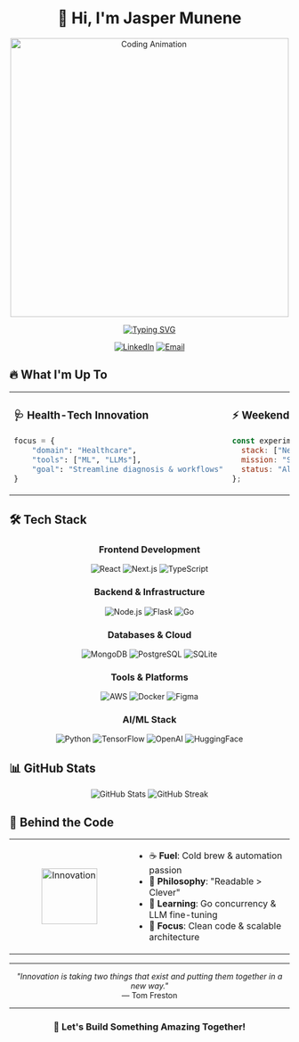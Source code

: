 # <div align="center">👋 Hi, I'm Jasper Munene</div>

<div align="center">
  <img src="https://media.giphy.com/media/v1.Y2lkPTc5MGI3NjExY2JwY3V6b3ZtN3l4a3h5ZzJ1bW5hNnJ1dHJ5aDZ0a2h5dHh6bjN5biZlcD12MV9pbnRlcm5hbF9naWZfYnlfaWQmY3Q9Zw/qgQUggAC3Pfv687qPC/giphy.gif" width="500" alt="Coding Animation">

  [![Typing SVG](https://readme-typing-svg.herokuapp.com?font=Fira+Code&pause=1000&color=2E97F7&center=true&vCenter=true&random=false&width=600&lines=🚀+Fullstack+Developer;🤖+ML+%26+LLMs+for+Health-Tech+and+Commerce;⚡+Scalable+Solutions+Architect)](https://git.io/typing-svg)
</div>

<div align="center">
  
  [![LinkedIn](https://img.shields.io/badge/LinkedIn-0077B5?style=for-the-badge&logo=linkedin&logoColor=white)](http://linkedin.com/in/jasper-munene)
  [![Email](https://img.shields.io/badge/Email-EA4335?style=for-the-badge&logo=gmail&logoColor=white)](mailto:devjaspermunene@gmail.com)
  
</div>

## 🔥 What I'm Up To

<table>
<tr>
<td width="50%">

### 🩺 Health-Tech Innovation
```python
focus = {
    "domain": "Healthcare",
    "tools": ["ML", "LLMs"],
    "goal": "Streamline diagnosis & workflows"
}
```

</td>
<td width="50%">

### ⚡ Weekend Projects
```javascript
const experiments = {
  stack: ["Next.js", "Go", "AWS"],
  mission: "Solve real problems",
  status: "Always building"
};
```

</td>
</tr>
</table>

## 🛠️ Tech Stack

<div align="center">

### Frontend Development
![React](https://img.shields.io/badge/React-61DAFB?style=flat-square&logo=react&logoColor=black)
![Next.js](https://img.shields.io/badge/Next.js-000000?style=flat-square&logo=next.js&logoColor=white)
![TypeScript](https://img.shields.io/badge/TypeScript-3178C6?style=flat-square&logo=typescript&logoColor=white)

### Backend & Infrastructure
![Node.js](https://img.shields.io/badge/Node.js-339933?style=flat-square&logo=node.js&logoColor=white)
![Flask](https://img.shields.io/badge/Flask-000000?style=flat-square&logo=flask&logoColor=white)
![Go](https://img.shields.io/badge/Go-00ADD8?style=flat-square&logo=go&logoColor=white)

### Databases & Cloud
![MongoDB](https://img.shields.io/badge/MongoDB-47A248?style=flat-square&logo=mongodb&logoColor=white)
![PostgreSQL](https://img.shields.io/badge/PostgreSQL-4169E1?style=flat-square&logo=postgresql&logoColor=white)
![SQLite](https://img.shields.io/badge/SQLite-003B57?style=flat-square&logo=sqlite&logoColor=white)

### Tools & Platforms
![AWS](https://img.shields.io/badge/AWS-232F3E?style=flat-square&logo=amazon-aws&logoColor=white)
![Docker](https://img.shields.io/badge/Docker-2496ED?style=flat-square&logo=docker&logoColor=white)
![Figma](https://img.shields.io/badge/Figma-F24E1E?style=flat-square&logo=figma&logoColor=white)

### AI/ML Stack
![Python](https://img.shields.io/badge/Python-3776AB?style=flat-square&logo=python&logoColor=white)
![TensorFlow](https://img.shields.io/badge/TensorFlow-FF6F00?style=flat-square&logo=tensorflow&logoColor=white)
![OpenAI](https://img.shields.io/badge/OpenAI-412991?style=flat-square&logo=openai&logoColor=white)
![HuggingFace](https://img.shields.io/badge/🤗%20HuggingFace-FFD21E?style=flat-square)

</div>

## 📊 GitHub Stats

<div align="center">
  <img src="https://github-readme-stats.vercel.app/api?username=JasperMunene&show_icons=true&theme=tokyonight&hide_border=true&include_all_commits=true&count_private=true" alt="GitHub Stats" />
  
  <img src="https://github-readme-streak-stats.herokuapp.com/?user=JasperMunene&theme=tokyonight&hide_border=true" alt="GitHub Streak" />
</div>

## 💭 Behind the Code

<table>
<tr>
<td width="200px" align="center">
  <img src="https://media.giphy.com/media/VTtANKl0beDFQRLDTh/giphy.gif" width="100" alt="Innovation">
</td>
<td>

- ☕ **Fuel**: Cold brew & automation passion
- 🧼 **Philosophy**: "Readable > Clever"
- 🚀 **Learning**: Go concurrency & LLM fine-tuning
- 🎯 **Focus**: Clean code & scalable architecture

</td>
</tr>
</table>

<div align="center">

---

<em>"Innovation is taking two things that exist and putting them together in a new way."</em>  
— Tom Freston

---

### 💌 Let's Build Something Amazing Together!

</div>
